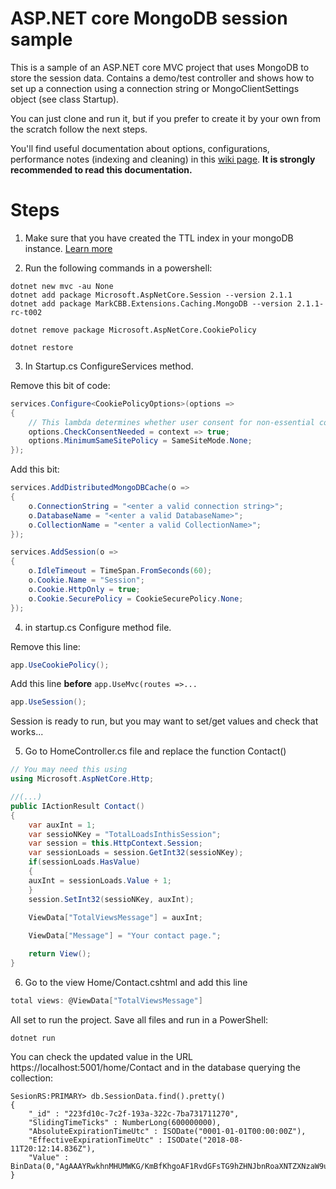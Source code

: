 ASP.NET core MongoDB session sample 
===================================

This is a sample of an ASP.NET core MVC project that uses MongoDB to store the session data. Contains a demo/test controller and shows how to set up a connection using a connection string or MongoClientSettings object (see class Startup).

You can just clone and run it, but if you prefer to create it by your own from the scratch follow the next steps.

You'll find useful documentation about options, configurations, performance notes (indexing and cleaning) in this [wiki page](https://github.com/MarkCBB/Caching/wiki). **It is strongly recommended to read this documentation.**

# Steps

1. Make sure that you have created the TTL index in your mongoDB instance. [Learn more](https://github.com/MarkCBB/Caching/wiki#usage)

2. Run the following commands in a powershell:
```
dotnet new mvc -au None
dotnet add package Microsoft.AspNetCore.Session --version 2.1.1
dotnet add package MarkCBB.Extensions.Caching.MongoDB --version 2.1.1-rc-t002

dotnet remove package Microsoft.AspNetCore.CookiePolicy

dotnet restore
```
3. In Startup.cs ConfigureServices method.

Remove this bit of code:
```C#
services.Configure<CookiePolicyOptions>(options =>
{
	// This lambda determines whether user consent for non-essential cookies is needed for a given request.
	options.CheckConsentNeeded = context => true;
	options.MinimumSameSitePolicy = SameSiteMode.None;
});
```

Add this bit:

```C#
services.AddDistributedMongoDBCache(o =>
{
	o.ConnectionString = "<enter a valid connection string>";
	o.DatabaseName = "<enter a valid DatabaseName>";
	o.CollectionName = "<enter a valid CollectionName>";
});

services.AddSession(o =>
{
    o.IdleTimeout = TimeSpan.FromSeconds(60);
    o.Cookie.Name = "Session";
    o.Cookie.HttpOnly = true;
    o.Cookie.SecurePolicy = CookieSecurePolicy.None;
});
```
4. in startup.cs Configure method file.

Remove this line:

```C#
app.UseCookiePolicy();
```

Add this line **before** ```app.UseMvc(routes =>...```
```C#
app.UseSession();
```

Session is ready to run, but you may want to set/get values and check that works...

5. Go to HomeController.cs file and replace the function Contact()

```C#
// You may need this using
using Microsoft.AspNetCore.Http;

//(...)
public IActionResult Contact()
{
    var auxInt = 1;
    var sessioNKey = "TotalLoadsInthisSession";
    var session = this.HttpContext.Session;
    var sessionLoads = session.GetInt32(sessioNKey);
    if(sessionLoads.HasValue)
    {
	auxInt = sessionLoads.Value + 1;
    }
    session.SetInt32(sessioNKey, auxInt);
    
    ViewData["TotalViewsMessage"] = auxInt;

    ViewData["Message"] = "Your contact page.";

    return View();
}
```

6. Go to the view Home/Contact.cshtml and add this line 
```C#
total views: @ViewData["TotalViewsMessage"]
```

All set to run the project. Save all files and run in a PowerShell:

```
dotnet run
```

You can check the updated value in the URL https://localhost:5001/home/Contact and in the database querying the collection:

```
SesionRS:PRIMARY> db.SessionData.find().pretty()
{
	"_id" : "223fd10c-7c2f-193a-322c-7ba731711270",
	"SlidingTimeTicks" : NumberLong(600000000),
	"AbsoluteExpirationTimeUtc" : ISODate("0001-01-01T00:00:00Z"),
	"EffectiveExpirationTimeUtc" : ISODate("2018-08-11T20:12:14.836Z"),
	"Value" : BinData(0,"AgAAAYRwkhnMHUMWKG/KmBfKhgoAF1RvdGFsTG9hZHNJbnRoaXNTZXNzaW9uAAAABAAAAAc=")
}
```
